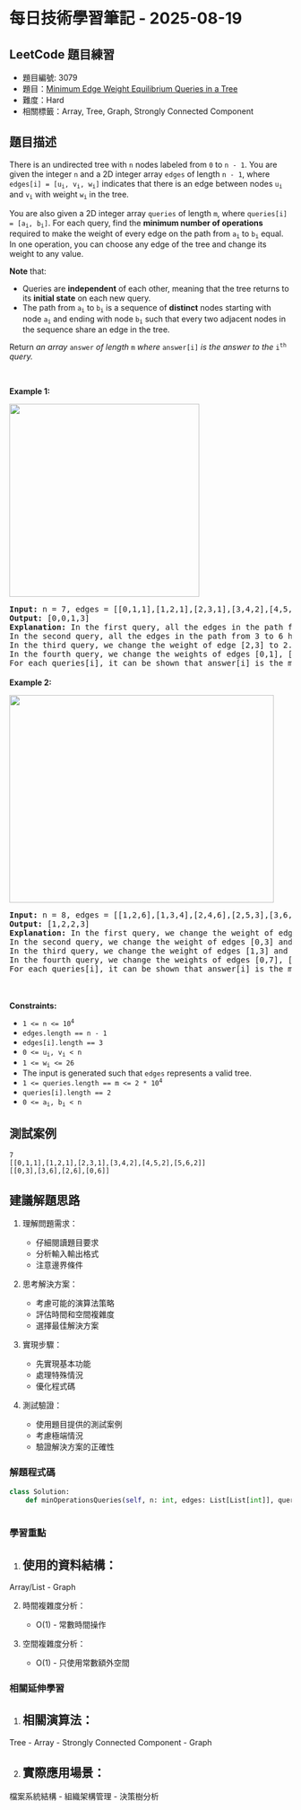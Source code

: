 # 每日技術學習筆記 - 2025-08-19

## LeetCode 題目練習
- 題目編號: 3079
- 題目：[Minimum Edge Weight Equilibrium Queries in a Tree](https://leetcode.com/problems/minimum-edge-weight-equilibrium-queries-in-a-tree)
- 難度：Hard
- 相關標籤：Array, Tree, Graph, Strongly Connected Component

## 題目描述
<p>There is an undirected tree with <code>n</code> nodes labeled from <code>0</code> to <code>n - 1</code>. You are given the integer <code>n</code> and a 2D integer array <code>edges</code> of length <code>n - 1</code>, where <code>edges[i] = [u<sub>i</sub>, v<sub>i</sub>, w<sub>i</sub>]</code> indicates that there is an edge between nodes <code>u<sub>i</sub></code> and <code>v<sub>i</sub></code> with weight <code>w<sub>i</sub></code> in the tree.</p>

<p>You are also given a 2D integer array <code>queries</code> of length <code>m</code>, where <code>queries[i] = [a<sub>i</sub>, b<sub>i</sub>]</code>. For each query, find the <strong>minimum number of operations</strong> required to make the weight of every edge on the path from <code>a<sub>i</sub></code> to <code>b<sub>i</sub></code> equal. In one operation, you can choose any edge of the tree and change its weight to any value.</p>

<p><strong>Note</strong> that:</p>

<ul>
	<li>Queries are <strong>independent</strong> of each other, meaning that the tree returns to its <strong>initial state</strong> on each new query.</li>
	<li>The path from <code>a<sub>i</sub></code> to <code>b<sub>i</sub></code> is a sequence of <strong>distinct</strong> nodes starting with node <code>a<sub>i</sub></code> and ending with node <code>b<sub>i</sub></code> such that every two adjacent nodes in the sequence share an edge in the tree.</li>
</ul>

<p>Return <em>an array </em><code>answer</code><em> of length </em><code>m</code><em> where</em> <code>answer[i]</code> <em>is the answer to the</em> <code>i<sup>th</sup></code> <em>query.</em></p>

<p>&nbsp;</p>
<p><strong class="example">Example 1:</strong></p>
<img alt="" src="https://assets.leetcode.com/uploads/2023/08/11/graph-6-1.png" style="width: 339px; height: 344px;" />
<pre>
<strong>Input:</strong> n = 7, edges = [[0,1,1],[1,2,1],[2,3,1],[3,4,2],[4,5,2],[5,6,2]], queries = [[0,3],[3,6],[2,6],[0,6]]
<strong>Output:</strong> [0,0,1,3]
<strong>Explanation:</strong> In the first query, all the edges in the path from 0 to 3 have a weight of 1. Hence, the answer is 0.
In the second query, all the edges in the path from 3 to 6 have a weight of 2. Hence, the answer is 0.
In the third query, we change the weight of edge [2,3] to 2. After this operation, all the edges in the path from 2 to 6 have a weight of 2. Hence, the answer is 1.
In the fourth query, we change the weights of edges [0,1], [1,2] and [2,3] to 2. After these operations, all the edges in the path from 0 to 6 have a weight of 2. Hence, the answer is 3.
For each queries[i], it can be shown that answer[i] is the minimum number of operations needed to equalize all the edge weights in the path from a<sub>i</sub> to b<sub>i</sub>.
</pre>

<p><strong class="example">Example 2:</strong></p>
<img alt="" src="https://assets.leetcode.com/uploads/2023/08/11/graph-9-1.png" style="width: 472px; height: 370px;" />
<pre>
<strong>Input:</strong> n = 8, edges = [[1,2,6],[1,3,4],[2,4,6],[2,5,3],[3,6,6],[3,0,8],[7,0,2]], queries = [[4,6],[0,4],[6,5],[7,4]]
<strong>Output:</strong> [1,2,2,3]
<strong>Explanation:</strong> In the first query, we change the weight of edge [1,3] to 6. After this operation, all the edges in the path from 4 to 6 have a weight of 6. Hence, the answer is 1.
In the second query, we change the weight of edges [0,3] and [3,1] to 6. After these operations, all the edges in the path from 0 to 4 have a weight of 6. Hence, the answer is 2.
In the third query, we change the weight of edges [1,3] and [5,2] to 6. After these operations, all the edges in the path from 6 to 5 have a weight of 6. Hence, the answer is 2.
In the fourth query, we change the weights of edges [0,7], [0,3] and [1,3] to 6. After these operations, all the edges in the path from 7 to 4 have a weight of 6. Hence, the answer is 3.
For each queries[i], it can be shown that answer[i] is the minimum number of operations needed to equalize all the edge weights in the path from a<sub>i</sub> to b<sub>i</sub>.
</pre>

<p>&nbsp;</p>
<p><strong>Constraints:</strong></p>

<ul>
	<li><code>1 &lt;= n &lt;= 10<sup>4</sup></code></li>
	<li><code>edges.length == n - 1</code></li>
	<li><code>edges[i].length == 3</code></li>
	<li><code>0 &lt;= u<sub>i</sub>, v<sub>i</sub> &lt; n</code></li>
	<li><code>1 &lt;= w<sub>i</sub> &lt;= 26</code></li>
	<li>The input is generated such that <code>edges</code> represents a valid tree.</li>
	<li><code>1 &lt;= queries.length == m &lt;= 2 * 10<sup>4</sup></code></li>
	<li><code>queries[i].length == 2</code></li>
	<li><code>0 &lt;= a<sub>i</sub>, b<sub>i</sub> &lt; n</code></li>
</ul>


## 測試案例
```
7
[[0,1,1],[1,2,1],[2,3,1],[3,4,2],[4,5,2],[5,6,2]]
[[0,3],[3,6],[2,6],[0,6]]
```

## 建議解題思路
1. 理解問題需求：
   - 仔細閱讀題目要求
   - 分析輸入輸出格式
   - 注意邊界條件

2. 思考解決方案：
   - 考慮可能的演算法策略
   - 評估時間和空間複雜度
   - 選擇最佳解決方案

3. 實現步驟：
   - 先實現基本功能
   - 處理特殊情況
   - 優化程式碼

4. 測試驗證：
   - 使用題目提供的測試案例
   - 考慮極端情況
   - 驗證解決方案的正確性


### 解題程式碼
```python
class Solution:
    def minOperationsQueries(self, n: int, edges: List[List[int]], queries: List[List[int]]) -> List[int]:
        
```

### 學習重點
1. 使用的資料結構：
   - 
Array/List   - Graph

2. 時間複雜度分析：
   - O(1) - 常數時間操作

3. 空間複雜度分析：
   - O(1) - 只使用常數額外空間

### 相關延伸學習
1. 相關演算法：
   - 
Tree   - Array   - Strongly Connected Component   - Graph

2. 實際應用場景：
   - 
檔案系統結構   - 組織架構管理   - 決策樹分析
